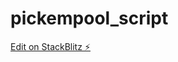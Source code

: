 # pickempool_script

[Edit on StackBlitz ⚡️](https://stackblitz.com/edit/nativescript-stackblitz-templates-nhj2ee)